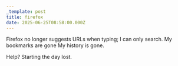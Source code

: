 ```yaml
---
_template: post
title: firefox
date: 2025-06-25T08:58:00.000Z
---
```

Firefox no longer suggests URLs when typing; I can only search.
My bookmarks are gone
My history is gone.

Help? Starting the day lost.
